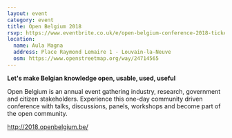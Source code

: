 ```yaml
---
layout: event
category: event
title: Open Belgium 2018
rsvp: https://www.eventbrite.co.uk/e/open-belgium-conference-2018-tickets-39868349306?aff=OpenBelgiumWebsite1
location:
  name: Aula Magna
  address: Place Raymond Lemaire 1 - Louvain-la-Neuve
  osm: https://www.openstreetmap.org/way/24714565
---
```


**Let's make Belgian knowledge open, usable, used, useful**

Open Belgium is an annual event gathering industry, research, government and citizen stakeholders. Experience this one-day community driven conference with talks, discussions, panels, workshops and become part of the open community.

<http://2018.openbelgium.be/>
